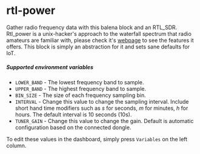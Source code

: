 # rtl-power
Gather radio frequency data with this balena block and an RTL_SDR. Rtl_power is a unix-hacker's approach to the waterfall spectrum that radio amateurs are familiar with, please check it's [webpage](http://kmkeen.com/rtl-power/) to see the features it offers. This block is simply an abstraction for it and sets sane defaults for IoT.

##### Supported environment variables
- `LOWER_BAND` - The lowest frequency band to sample.
- `UPPER_BAND` - The highest frequency band to sample.
- `BIN_SIZE` - The size of each frequency sampling bin.
- `INTERVAL` - Change this value to change the sampling interval. Include short hand time modifiers such as *s* for seconds, *m* for minutes, *h* for hours. The default interval is 10 seconds (10s).
- `TUNER_GAIN` - Change this value to change the gain. Default is automatic configuration based on the connected dongle.

To edit these values in the dashboard, simply press `Variables` on the left column.
